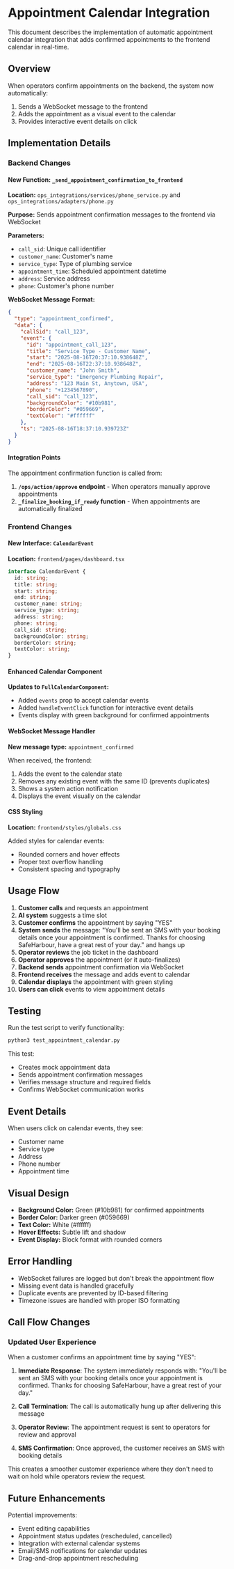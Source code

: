 # Appointment Calendar Integration

This document describes the implementation of automatic appointment calendar integration that adds confirmed appointments to the frontend calendar in real-time.

## Overview

When operators confirm appointments on the backend, the system now automatically:
1. Sends a WebSocket message to the frontend
2. Adds the appointment as a visual event to the calendar
3. Provides interactive event details on click

## Implementation Details

### Backend Changes

#### New Function: `_send_appointment_confirmation_to_frontend`

**Location:** `ops_integrations/services/phone_service.py` and `ops_integrations/adapters/phone.py`

**Purpose:** Sends appointment confirmation messages to the frontend via WebSocket

**Parameters:**
- `call_sid`: Unique call identifier
- `customer_name`: Customer's name
- `service_type`: Type of plumbing service
- `appointment_time`: Scheduled appointment datetime
- `address`: Service address
- `phone`: Customer's phone number

**WebSocket Message Format:**
```json
{
  "type": "appointment_confirmed",
  "data": {
    "callSid": "call_123",
    "event": {
      "id": "appointment_call_123",
      "title": "Service Type - Customer Name",
      "start": "2025-08-16T20:37:10.938648Z",
      "end": "2025-08-16T22:37:10.938648Z",
      "customer_name": "John Smith",
      "service_type": "Emergency Plumbing Repair",
      "address": "123 Main St, Anytown, USA",
      "phone": "+1234567890",
      "call_sid": "call_123",
      "backgroundColor": "#10b981",
      "borderColor": "#059669",
      "textColor": "#ffffff"
    },
    "ts": "2025-08-16T18:37:10.939723Z"
  }
}
```

#### Integration Points

The appointment confirmation function is called from:
1. **`/ops/action/approve` endpoint** - When operators manually approve appointments
2. **`_finalize_booking_if_ready` function** - When appointments are automatically finalized

### Frontend Changes

#### New Interface: `CalendarEvent`

**Location:** `frontend/pages/dashboard.tsx`

```typescript
interface CalendarEvent {
  id: string;
  title: string;
  start: string;
  end: string;
  customer_name: string;
  service_type: string;
  address: string;
  phone: string;
  call_sid: string;
  backgroundColor: string;
  borderColor: string;
  textColor: string;
}
```

#### Enhanced Calendar Component

**Updates to `FullCalendarComponent`:**
- Added `events` prop to accept calendar events
- Added `handleEventClick` function for interactive event details
- Events display with green background for confirmed appointments

#### WebSocket Message Handler

**New message type:** `appointment_confirmed`

When received, the frontend:
1. Adds the event to the calendar state
2. Removes any existing event with the same ID (prevents duplicates)
3. Shows a system action notification
4. Displays the event visually on the calendar

#### CSS Styling

**Location:** `frontend/styles/globals.css`

Added styles for calendar events:
- Rounded corners and hover effects
- Proper text overflow handling
- Consistent spacing and typography

## Usage Flow

1. **Customer calls** and requests an appointment
2. **AI system** suggests a time slot
3. **Customer confirms** the appointment by saying "YES"
4. **System sends** the message: "You'll be sent an SMS with your booking details once your appointment is confirmed. Thanks for choosing SafeHarbour, have a great rest of your day." and hangs up
5. **Operator reviews** the job ticket in the dashboard
6. **Operator approves** the appointment (or it auto-finalizes)
7. **Backend sends** appointment confirmation via WebSocket
8. **Frontend receives** the message and adds event to calendar
9. **Calendar displays** the appointment with green styling
10. **Users can click** events to view appointment details

## Testing

Run the test script to verify functionality:

```bash
python3 test_appointment_calendar.py
```

This test:
- Creates mock appointment data
- Sends appointment confirmation messages
- Verifies message structure and required fields
- Confirms WebSocket communication works

## Event Details

When users click on calendar events, they see:
- Customer name
- Service type
- Address
- Phone number
- Appointment time

## Visual Design

- **Background Color:** Green (#10b981) for confirmed appointments
- **Border Color:** Darker green (#059669)
- **Text Color:** White (#ffffff)
- **Hover Effects:** Subtle lift and shadow
- **Event Display:** Block format with rounded corners

## Error Handling

- WebSocket failures are logged but don't break the appointment flow
- Missing event data is handled gracefully
- Duplicate events are prevented by ID-based filtering
- Timezone issues are handled with proper ISO formatting

## Call Flow Changes

### Updated User Experience

When a customer confirms an appointment time by saying "YES":

1. **Immediate Response**: The system immediately responds with: "You'll be sent an SMS with your booking details once your appointment is confirmed. Thanks for choosing SafeHarbour, have a great rest of your day."

2. **Call Termination**: The call is automatically hung up after delivering this message

3. **Operator Review**: The appointment request is sent to operators for review and approval

4. **SMS Confirmation**: Once approved, the customer receives an SMS with booking details

This creates a smoother customer experience where they don't need to wait on hold while operators review the request.

## Future Enhancements

Potential improvements:
- Event editing capabilities
- Appointment status updates (rescheduled, cancelled)
- Integration with external calendar systems
- Email/SMS notifications for calendar updates
- Drag-and-drop appointment rescheduling 